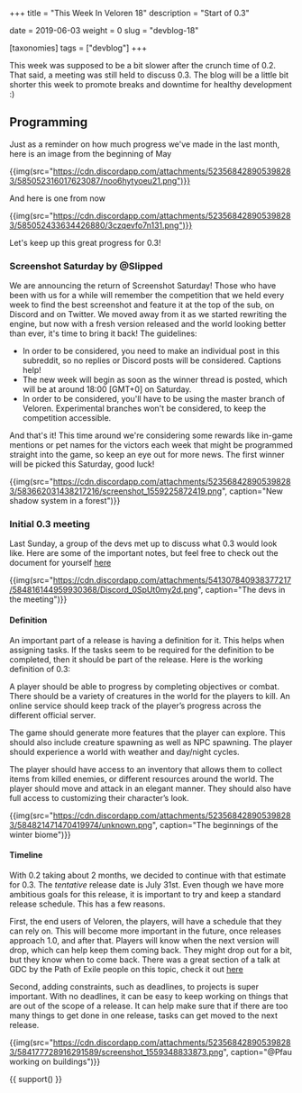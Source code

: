 +++
title = "This Week In Veloren 18"
description = "Start of 0.3"

date = 2019-06-03
weight = 0
slug = "devblog-18"

[taxonomies]
tags = ["devblog"]
+++

This week was supposed to be a bit slower after the crunch time of 0.2. That said, a meeting was still held to discuss 0.3. The blog will be a little bit shorter this week to promote breaks and downtime for healthy development :)

## Programming

Just as a reminder on how much progress we've made in the last month, here is an image from the beginning of May

{{img(src="https://cdn.discordapp.com/attachments/523568428905398283/585052316017623087/noo6hytyoeu21.png")}}

And here is one from now

{{img(src="https://cdn.discordapp.com/attachments/523568428905398283/585052433634426880/3czqevfo7n131.png")}}

Let's keep up this great progress for 0.3!

### Screenshot Saturday by @Slipped

We are announcing the return of Screenshot Saturday! Those who have been with us for a while will remember the competition that we held every week to find the best screenshot and feature it at the top of the sub, on Discord and on Twitter. We moved away from it as we started rewriting the engine, but now with a fresh version released and the world looking better than ever, it's time to bring it back! The guidelines:

- In order to be considered, you need to make an individual post in this subreddit, so no replies or Discord posts will be considered. Captions help!
- The new week will begin as soon as the winner thread is posted, which will be at around 18:00 [GMT+0] on Saturday.
- In order to be considered, you'll have to be using the master branch of Veloren. Experimental branches won't be considered, to keep the competition accessible.

And that's it! This time around we're considering some rewards like in-game mentions or pet names for the victors each week that might be programmed straight into the game, so keep an eye out for more news. The first winner will be picked this Saturday, good luck!

{{img(src="https://cdn.discordapp.com/attachments/523568428905398283/583662031438217216/screenshot_1559225872419.png", caption="New shadow system in a forest")}}

### Initial 0.3 meeting

Last Sunday, a group of the devs met up to discuss what 0.3 would look like. Here are some of the important notes, but feel free to check out the document for yourself [here](https://docs.google.com/document/d/15i50N7dISQBaGif1ilfVwhhmt3Ylh46Lam-Lw3l8Gcg/edit?usp=sharing)

{{img(src="https://cdn.discordapp.com/attachments/541307840938377217/584816144959930368/Discord_0SpUt0my2d.png", caption="The devs in the meeting")}}

#### Definition

An important part of a release is having a definition for it. This helps when assigning tasks. If the tasks seem to be required for the definition to be completed, then it should be part of the release. Here is the working definition of 0.3:

A player should be able to progress by completing objectives or combat. There should be a variety of creatures in the world for the players to kill. An online service should keep track of the player’s progress across the different official server.

The game should generate more features that the player can explore. This should also include creature spawning as well as NPC spawning. The player should experience a world with weather and day/night cycles.

The player should have access to an inventory that allows them to collect items from killed enemies, or different resources around the world. The player should move and attack in an elegant manner. They should also have full access to customizing their character’s look.

{{img(src="https://cdn.discordapp.com/attachments/523568428905398283/584821471470419974/unknown.png", caption="The beginnings of the winter biome")}}

#### Timeline

With 0.2 taking about 2 months, we decided to continue with that estimate for 0.3. The _tentative_ release date is July 31st. Even though we have more ambitious goals for this release, it is important to try and keep a standard release schedule. This has a few reasons.

First, the end users of Veloren, the players, will have a schedule that they can rely on. This will become more important in the future, once releases approach 1.0, and after that. Players will know when the next version will drop, which can help keep them coming back. They might drop out for a bit, but they know when to come back. There was a great section of a talk at GDC by the Path of Exile people on this topic, check it out [here](https://youtu.be/tmuy9fyNUjY?t=1076)

Second, adding constraints, such as deadlines, to projects is super important. With no deadlines, it can be easy to keep working on things that are out of the scope of a release. It can help make sure that if there are too many things to get done in one release, tasks can get moved to the next release.

{{img(src="https://cdn.discordapp.com/attachments/523568428905398283/584177728916291589/screenshot_1559348833873.png", caption="@Pfau working on buildings")}}

{{ support() }}
